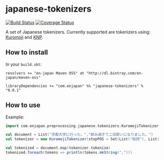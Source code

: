 # japanese-tokenizers

[![Build Status](https://travis-ci.org/en-japan/japanese-tokenizers.svg?branch=master)](https://travis-ci.org/en-japan/japanese-tokenizers)
[![Coverage Status](https://coveralls.io/repos/github/en-japan/japanese-tokenizers/badge.svg?branch=master)](https://coveralls.io/github/en-japan/japanese-tokenizers?branch=master)

A set of Japanese tokenizers. Currently supported are tokenizers using: [Kuromoji](http://www.atilika.org/) and [KNP](http://nlp.ist.i.kyoto-u.ac.jp/EN/?KNP).

## How to install

In your `build.sbt`:
```
resolvers += "en-japan Maven OSS" at "http://dl.bintray.com/en-japan/maven-oss"

libraryDependencies += "com.enjapan" %% "japanese-tokenizers" % "0.0.1"
```

## How to use

Example:
```scala
import com.enjapan.preprocessing.japanese.tokenizers.KuromojiTokenizer

val document = List("京都大学に行った。","飲み過ぎて二日酔いになりました。")
val tokenizer = new KuromojiTokenizer(stopPOS = Set(List("助詞"), List("助動詞"), List("記号"), List("終助詞")))

val tokenized = document.map(tokenizer.tokenize)
tokenized.foreach(tokens => println(tokens.mkString(",")))
```
